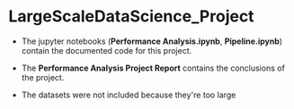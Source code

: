 # LargeScaleDataScience_Project

- The jupyter notebooks (**Performance Analysis.ipynb**, **Pipeline.ipynb**) contain the documented code for this project.
- The **Performance Analysis Project Report** contains the conclusions of the project.

- The datasets were not included because they're too large
